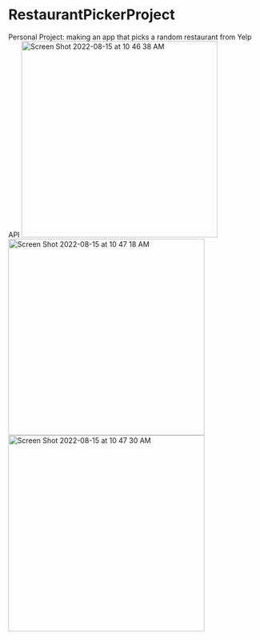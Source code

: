 # RestaurantPickerProject
Personal Project: making an app that picks a random restaurant from Yelp API
<img width="392" alt="Screen Shot 2022-08-15 at 10 46 38 AM" src="https://user-images.githubusercontent.com/104851148/184688850-39fdcfed-831a-4987-8d61-ec4bc0808752.png">
<img width="392" alt="Screen Shot 2022-08-15 at 10 47 18 AM" src="https://user-images.githubusercontent.com/104851148/184688868-692db0cc-0890-4424-903b-e53a7734700a.png">
<img width="392" alt="Screen Shot 2022-08-15 at 10 47 30 AM" src="https://user-images.githubusercontent.com/104851148/184688888-59808c6a-689c-4caf-b623-41f6d96513e7.png">
